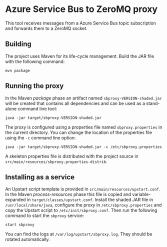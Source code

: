 Azure Service Bus to ZeroMQ proxy
=================================

This tool receives messages from a Azure Service Bus topic subscription and forwards them to a ZeroMQ socket.


Building
--------

The project uses Maven for its life-cycle management. Build the JAR file with the following command:

	mvn package
	
	
Running the proxy
-----------------

In the Maven *package* phase an artifact named `sbproxy-VERSION-shaded.jar` will be created that contains all dependencies and can be used as a stand-alone command line tool:

    java -jar target/sbproxy-VERSION-shaded.jar
    
The proxy is configured using a properties file named `sbproxy.properties` in the current directory. You can change the location of the properties file using the `-c` command line option:

    java -jar target/sbproxy-VERSION-shaded.jar -c /etc/sbproxy.properties

A skeleton properties file is distributed with the project source in `src/main/resources/sbproxy.properties-distrib`.


Installing as a service
-----------------------

An Upstart script template is provided in `src/main/resources/upstart.conf`. In the Maven *process-resources* phase this file is copied and variable-expanded in `target/classes/upstart.conf`. Install the shaded JAR file in `/usr/local/share/java`, configure the proxy in `/etc/sbproxy.properties` and copy the Upstart script to `/etc/init/sbproxy.conf`. Then run the following command to start the `sbproxy` service:

    start sbproxy
    
You can find the logs at `/var/log/upstart/sbproxy.log`. They should be rotated automatically.